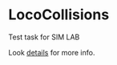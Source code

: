 # LocoCollisions
Test task for SIM LAB

Look <a href="https://github.com/Altav1sta/LocoCollisions/blob/master/%D0%9E%D0%BF%D0%B8%D1%81%D0%B0%D0%BD%D0%B8%D0%B5.txt">details</a> for more info.
